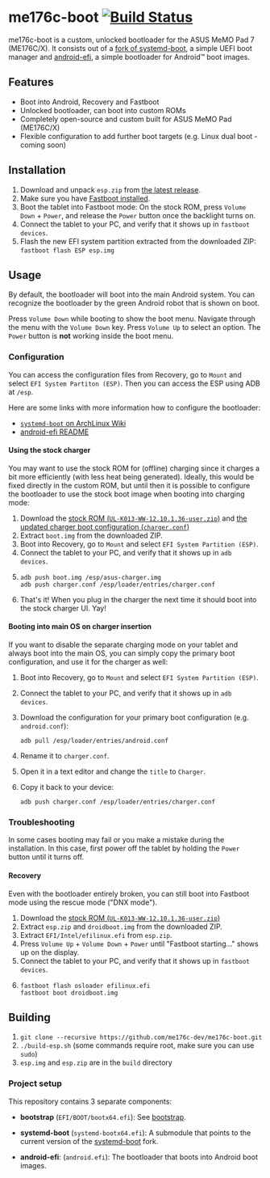# me176c-boot [![Build Status](https://travis-ci.com/me176c-dev/me176c-boot.svg?branch=master)](https://travis-ci.com/me176c-dev/me176c-boot)
me176c-boot is a custom, unlocked bootloader for the ASUS MeMO Pad 7 (ME176C/X). It consists out of a
[fork of systemd-boot](https://github.com/me176c-dev/systemd-boot-me176c), a simple UEFI boot manager
and [android-efi](https://github.com/me176c-dev/android-efi), a simple bootloader for Android™ boot images.

## Features
- Boot into Android, Recovery and Fastboot
- Unlocked bootloader, can boot into custom ROMs
- Completely open-source and custom built for ASUS MeMO Pad (ME176C/X)
- Flexible configuration to add further boot targets (e.g. Linux dual boot - coming soon)

## Installation
1. Download and unpack `esp.zip` from [the latest release](https://github.com/me176c-dev/me176c-boot/releases).
2. Make sure you have [Fastboot installed](https://wiki.lineageos.org/adb_fastboot_guide.html).
3. Boot the tablet into Fastboot mode: On the stock ROM, press `Volume Down` + `Power`, and release the `Power` button
   once the backlight turns on.
4. Connect the tablet to your PC, and verify that it shows up in `fastboot devices`.
5. Flash the new EFI system partition extracted from the downloaded ZIP: `fastboot flash ESP esp.img`

## Usage
By default, the bootloader will boot into the main Android system.
You can recognize the bootloader by the green Android robot that is shown on boot.

Press `Volume Down` while booting to show the boot menu. Navigate through the menu with the `Volume Down` key.
Press `Volume Up` to select an option. The `Power` button is **not** working inside the boot menu.

### Configuration
You can access the configuration files from Recovery, go to `Mount` and select `EFI System Partiton (ESP)`.
Then you can access the ESP using ADB at `/esp`.

Here are some links with more information how to configure the bootloader:
- [`systemd-boot` on ArchLinux Wiki](https://wiki.archlinux.org/index.php/Systemd-boot)
- [android-efi README](https://github.com/me176c-dev/android-efi#readme)

#### Using the stock charger
You may want to use the stock ROM for (offline) charging since it charges a bit more efficiently (with
less heat being generated). Ideally, this would be fixed directly in the custom ROM, but until then it
is possible to configure the bootloader to use the stock boot image when booting into charging mode:

1. Download the [stock ROM (`UL-K013-WW-12.10.1.36-user.zip`)](http://dlcdnet.asus.com/pub/ASUS/EeePAD/ME176C/UL-K013-WW-12.10.1.36-user.zip)
   and [the updated charger boot configuration (`charger.conf`)](examples/stock-charger/charger.conf)
2. Extract `boot.img` from the downloaded ZIP.
3. Boot into Recovery, go to `Mount` and select `EFI System Partition (ESP)`.
4. Connect the tablet to your PC, and verify that it shows up in `adb devices`.
5.
    ```
    adb push boot.img /esp/asus-charger.img
    adb push charger.conf /esp/loader/entries/charger.conf
    ```
6. That's it! When you plug in the charger the next time it should boot into the stock charger UI. Yay!

#### Booting into main OS on charger insertion
If you want to disable the separate charging mode on your tablet and always boot into the main OS,
you can simply copy the primary boot configuration, and use it for the charger as well:

1. Boot into Recovery, go to `Mount` and select `EFI System Partition (ESP)`.
2. Connect the tablet to your PC, and verify that it shows up in `adb devices`.
3. Download the configuration for your primary boot configuration (e.g. `android.conf`):

    ```
    adb pull /esp/loader/entries/android.conf
    ```
4. Rename it to `charger.conf`.
5. Open it in a text editor and change the `title` to `Charger`.
6. Copy it back to your device:

    ```
    adb push charger.conf /esp/loader/entries/charger.conf
    ```

### Troubleshooting
In some cases booting may fail or you make a mistake during the installation. In this case, first power off
the tablet by holding the `Power` button until it turns off.

#### Recovery
Even with the bootloader entirely broken, you can still boot into Fastboot mode using the rescue mode ("DNX mode").

1. Download the [stock ROM (`UL-K013-WW-12.10.1.36-user.zip`)](http://dlcdnet.asus.com/pub/ASUS/EeePAD/ME176C/UL-K013-WW-12.10.1.36-user.zip)
2. Extract `esp.zip` and `droidboot.img` from the downloaded ZIP.
3. Extract `EFI/Intel/efilinux.efi` from `esp.zip`.
4. Press `Volume Up` + `Volume Down` + `Power` until "Fastboot starting..." shows up on the display.
5. Connect the tablet to your PC, and verify that it shows up in `fastboot devices`.
6.
    ```
    fastboot flash osloader efilinux.efi
    fastboot boot droidboot.img
    ```

## Building
1. `git clone --recursive https://github.com/me176c-dev/me176c-boot.git`
2. `./build-esp.sh` (some commands require root, make sure you can use `sudo`)
3. `esp.img` and `esp.zip` are in the `build` directory

### Project setup
This repository contains 3 separate components:

- **bootstrap** (`EFI/BOOT/bootx64.efi`): See [bootstrap](bootstrap/README.md).

- **systemd-boot** (`systemd-bootx64.efi`):
  A submodule that points to the current version of the [systemd-boot](https://www.freedesktop.org/wiki/Software/systemd/systemd-boot/) fork.

- **android-efi**: (`android.efi`):
  The bootloader that boots into Android boot images.
